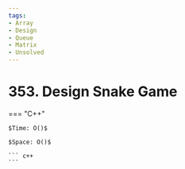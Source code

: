 ```yaml
---
tags:
- Array
- Design
- Queue
- Matrix
- Unsolved
---
```



# 353. Design Snake Game

=== "C++"

    $Time: O()$

    $Space: O()$

    ``` c++
    ```